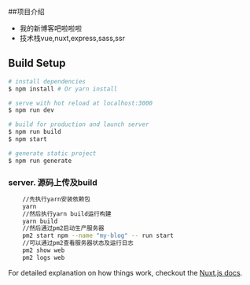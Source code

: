 ##项目介绍
* 我的新博客吧啦啦啦
* 技术栈vue,nuxt,express,sass,ssr

## Build Setup

``` bash
# install dependencies
$ npm install # Or yarn install

# serve with hot reload at localhost:3000
$ npm run dev

# build for production and launch server
$ npm run build
$ npm start

# generate static project
$ npm run generate
```
### server. 源码上传及build
```bash
    //先执行yarn安装依赖包
    yarn
    //然后执行yarn build运行构建
    yarn build
    //然后通过pm2启动生产服务器
    pm2 start npm --name "my-blog" -- run start
    //可以通过pm2查看服务器状态及运行日志
    pm2 show web
    pm2 logs web
```
For detailed explanation on how things work, checkout the [Nuxt.js docs](https://github.com/nuxt/nuxt.js).
